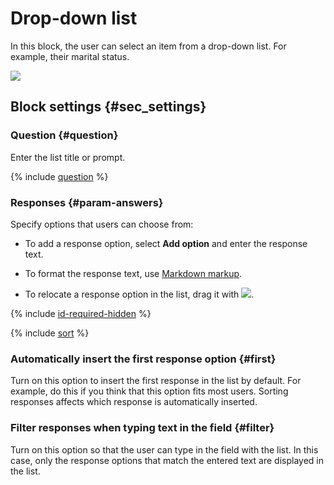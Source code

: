 # Drop-down list

In this block, the user can select an item from a drop-down list. For example, their marital status.

![](../../_assets/forms/tutorial-list.gif)

## Block settings {#sec_settings}

### Question {#question}

Enter the list title or prompt.

{% include [question](../../_includes/forms/question.md) %}

### Responses {#param-answers}

Specify options that users can choose from:

- To add a response option, select **Add option** and enter the response text.

- To format the response text, use [Markdown markup](../appearance.md#section_pzm_m1j_j3b).

- To relocate a response option in the list, drag it with ![](../../_assets/forms/drag-answer.png).

{% include [id-required-hidden](../../_includes/forms/id-required-hidden.md) %}

{% include [sort](../../_includes/forms/sort.md) %}

### Automatically insert the first response option {#first}

Turn on this option to insert the first response in the list by default. For example, do this if you think that this option fits most users.
Sorting responses affects which response is automatically inserted.

### Filter responses when typing text in the field {#filter}

Turn on this option so that the user can type in the field with the list. In this case, only the response options that match the entered text are displayed in the list.

